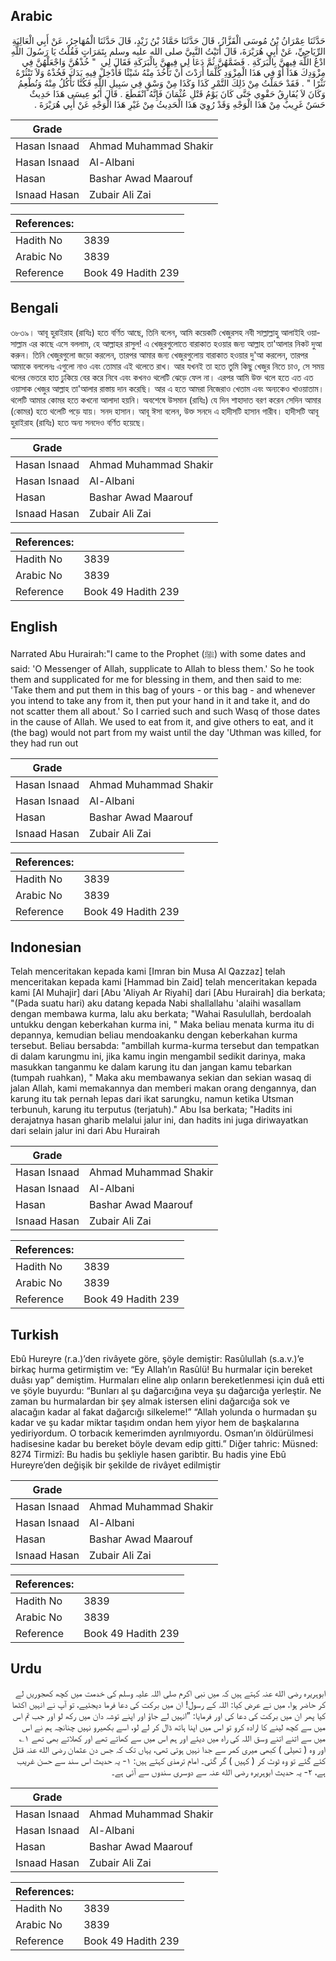 ## Arabic


<div dir="rtl" lang="ar" style={{fontSize:'larger',backgroundColor:'#f8f9fa',padding:20}}>
حَدَّثَنَا عِمْرَانُ بْنُ مُوسَى الْقَزَّازُ، قَالَ حَدَّثَنَا حَمَّادُ بْنُ زَيْدٍ، قَالَ حَدَّثَنَا الْمُهَاجِرُ، عَنْ أَبِي الْعَالِيَةِ الرِّيَاحِيِّ، عَنْ أَبِي هُرَيْرَةَ، قَالَ أَتَيْتُ النَّبِيَّ صلى الله عليه وسلم بِتَمَرَاتٍ فَقُلْتُ يَا رَسُولَ اللَّهِ ادْعُ اللَّهَ فِيهِنَّ بِالْبَرَكَةِ ‏.‏ فَضَمَّهُنَّ ثُمَّ دَعَا لِي فِيهِنَّ بِالْبَرَكَةِ فَقَالَ لِي ‏ "‏ خُذْهُنَّ وَاجْعَلْهُنَّ فِي مِزْوَدِكَ هَذَا أَوْ فِي هَذَا الْمِزْوَدِ كُلَّمَا أَرَدْتَ أَنْ تَأْخُذَ مِنْهُ شَيْئًا فَأَدْخِلْ فِيهِ يَدَكَ فَخُذْهُ وَلاَ تَنْثُرْهُ نَثْرًا ‏"‏ ‏.‏ فَقَدْ حَمَلْتُ مِنْ ذَلِكَ التَّمْرِ كَذَا وَكَذَا مِنْ وَسْقٍ فِي سَبِيلِ اللَّهِ فَكُنَّا نَأْكُلُ مِنْهُ وَنُطْعِمُ وَكَانَ لاَ يُفَارِقُ حَقْوِي حَتَّى كَانَ يَوْمُ قَتْلِ عُثْمَانَ فَإِنَّهُ انْقَطَعَ ‏.‏ قَالَ أَبُو عِيسَى هَذَا حَدِيثٌ حَسَنٌ غَرِيبٌ مِنْ هَذَا الْوَجْهِ وَقَدْ رُوِيَ هَذَا الْحَدِيثُ مِنْ غَيْرِ هَذَا الْوَجْهِ عَنْ أَبِي هُرَيْرَةَ ‏.‏
</div>
<div style={{backgroundColor:'#f8f9fa',padding:20, marginBottom: 10}}><table> <thead> <tr> <th>Grade</th> <th></th> </tr> </thead> <tbody> <tr><td>Hasan Isnaad</td><td>Ahmad Muhammad Shakir</td></tr><tr><td>Hasan Isnaad</td><td>Al-Albani</td></tr><tr><td>Hasan</td><td>Bashar Awad Maarouf</td></tr><tr><td>Isnaad Hasan</td><td>Zubair Ali Zai</td></tr></tbody></table><table> <thead> <tr> <th>References:</th> <th></th> </tr> </thead> <tbody><tr><td>Hadith No</td><td>3839</td></tr><tr><td>Arabic No</td><td>3839</td></tr><tr><td>Reference</td><td>Book 49 Hadith 239</td></tr></tbody></table></div>

## Bengali


<div dir="ltr" lang="bn" style={{fontSize:'larger',backgroundColor:'#f8f9fa',padding:20}}>
৩৮৩৯। আবূ হুরাইরাহ (রাযিঃ) হতে বর্ণিত আছে, তিনি বলেন, আমি কয়েকটি খেজুরসহ নবী সাল্লাল্লাহু আলাইহি ওয়াসাল্লাম এর কাছে এসে বললাম, হে আল্লাহর রাসুল! এ খেজুরগুলোতে বারাকাত হওয়ার জন্য আল্লাহ তা'আলার নিকট দুআ করুন। তিনি খেজুরগুলো জড়ো করলেন, তারপর আমার জন্য খেজুরগুলোয় বারাকাত হওয়ার দু'আ করলেন, তারপর আমাকে বললেনঃ এগুলো নাও এবং তোমার এই থলেতে রাখ। আর যখনই তা হতে তুমি কিছু খেজুর নিতে চাও, সে সময় থলের ভেতরে হাত ঢুকিয়ে বের করে নিবে এবং কখনও থলেটি ঝেড়ে ফেল না। এরপর আমি উক্ত থলে হতে এত এত ওয়াসাক খেজুর আল্লাহ তা'আলার রাস্তায় দান করেছি। আর এ হতে আমরা নিজেরাও খেতাম এবং অন্যকেও খাওয়াতাম। থলেটি আমার কোমর হতে কখনো আলাদা হয়নি। অবশেষে উসমান (রাযিঃ) যে দিন শাহাদাত বরণ করেন সেদিন আমার (কোমর) হতে থলেটি পড়ে যায়। সনদ হাসান। আবূ ঈসা বলেন, উক্ত সনদে এ হাদীসটি হাসান গারীব। হাদীসটি আবূ হুরাইরাহ (রাযিঃ) হতে অন্য সনদেও বর্ণিত হয়েছে।
</div>
<div style={{backgroundColor:'#f8f9fa',padding:20, marginBottom: 10}}><table> <thead> <tr> <th>Grade</th> <th></th> </tr> </thead> <tbody> <tr><td>Hasan Isnaad</td><td>Ahmad Muhammad Shakir</td></tr><tr><td>Hasan Isnaad</td><td>Al-Albani</td></tr><tr><td>Hasan</td><td>Bashar Awad Maarouf</td></tr><tr><td>Isnaad Hasan</td><td>Zubair Ali Zai</td></tr></tbody></table><table> <thead> <tr> <th>References:</th> <th></th> </tr> </thead> <tbody><tr><td>Hadith No</td><td>3839</td></tr><tr><td>Arabic No</td><td>3839</td></tr><tr><td>Reference</td><td>Book 49 Hadith 239</td></tr></tbody></table></div>

## English


<div dir="ltr" lang="en" style={{fontSize:'larger',backgroundColor:'#f8f9fa',padding:20}}>
Narrated Abu Hurairah:"I came to the Prophet (ﷺ) with some dates and said: 'O Messenger of Allah, supplicate to Allah to bless them.' So he took them and supplicated for me for blessing in them, and then said to me: 'Take them and put them in this bag of yours - or this bag - and whenever you intend to take any from it, then put your hand in it and take it, and do not scatter them all about.' So I carried such and such Wasq of those dates in the cause of Allah. We used to eat from it, and give others to eat, and it (the bag) would not part from my waist until the day 'Uthman was killed, for they had run out
</div>
<div style={{backgroundColor:'#f8f9fa',padding:20, marginBottom: 10}}><table> <thead> <tr> <th>Grade</th> <th></th> </tr> </thead> <tbody> <tr><td>Hasan Isnaad</td><td>Ahmad Muhammad Shakir</td></tr><tr><td>Hasan Isnaad</td><td>Al-Albani</td></tr><tr><td>Hasan</td><td>Bashar Awad Maarouf</td></tr><tr><td>Isnaad Hasan</td><td>Zubair Ali Zai</td></tr></tbody></table><table> <thead> <tr> <th>References:</th> <th></th> </tr> </thead> <tbody><tr><td>Hadith No</td><td>3839</td></tr><tr><td>Arabic No</td><td>3839</td></tr><tr><td>Reference</td><td>Book 49 Hadith 239</td></tr></tbody></table></div>

## Indonesian


<div dir="ltr" lang="id" style={{fontSize:'larger',backgroundColor:'#f8f9fa',padding:20}}>
Telah menceritakan kepada kami [Imran bin Musa Al Qazzaz] telah menceritakan kepada kami [Hammad bin Zaid] telah menceritakan kepada kami [Al Muhajir] dari [Abu 'Aliyah Ar Riyahi] dari [Abu Hurairah] dia berkata; "(Pada suatu hari) aku datang kepada Nabi shallallahu 'alaihi wasallam dengan membawa kurma, lalu aku berkata; "Wahai Rasulullah, berdoalah untukku dengan keberkahan kurma ini, " Maka beliau menata kurma itu di depannya, kemudian beliau mendoakanku dengan keberkahan kurma tersebut. Beliau bersabda: "ambillah kurma-kurma tersebut dan tempatkan di dalam karungmu ini, jika kamu ingin mengambil sedikit darinya, maka masukkan tanganmu ke dalam karung itu dan jangan kamu tebarkan (tumpah ruahkan), " Maka aku membawanya sekian dan sekian wasaq di jalan Allah, kami memakannya dan memberi makan orang dengannya, dan karung itu tak pernah lepas dari ikat sarungku, namun ketika Utsman terbunuh, karung itu terputus (terjatuh)." Abu Isa berkata; "Hadits ini derajatnya hasan gharib melalui jalur ini, dan hadits ini juga diriwayatkan dari selain jalur ini dari Abu Hurairah
</div>
<div style={{backgroundColor:'#f8f9fa',padding:20, marginBottom: 10}}><table> <thead> <tr> <th>Grade</th> <th></th> </tr> </thead> <tbody> <tr><td>Hasan Isnaad</td><td>Ahmad Muhammad Shakir</td></tr><tr><td>Hasan Isnaad</td><td>Al-Albani</td></tr><tr><td>Hasan</td><td>Bashar Awad Maarouf</td></tr><tr><td>Isnaad Hasan</td><td>Zubair Ali Zai</td></tr></tbody></table><table> <thead> <tr> <th>References:</th> <th></th> </tr> </thead> <tbody><tr><td>Hadith No</td><td>3839</td></tr><tr><td>Arabic No</td><td>3839</td></tr><tr><td>Reference</td><td>Book 49 Hadith 239</td></tr></tbody></table></div>

## Turkish


<div dir="ltr" lang="tr" style={{fontSize:'larger',backgroundColor:'#f8f9fa',padding:20}}>
Ebû Hureyre (r.a.)’den rivâyete göre, şöyle demiştir: Rasûlullah (s.a.v.)’e birkaç hurma getirmiştim ve: “Ey Allah’ın Rasûlü! Bu hurmalar için bereket duâsı yap” demiştim. Hurmaları eline alıp onların bereketlenmesi için duâ etti ve şöyle buyurdu: “Bunları al şu dağarcığına veya şu dağarcığa yerleştir. Ne zaman bu hurmalardan bir şey almak istersen elini dağarcığa sok ve alacağın kadar al fakat dağarcığı silkeleme!” “Allah yolunda o hurmadan şu kadar ve şu kadar miktar taşıdım ondan hem yiyor hem de başkalarına yediriyordum. O torbacık kemerimden ayrılmıyordu. Osman’ın öldürülmesi hadisesine kadar bu bereket böyle devam edip gitti.” Diğer tahric: Müsned: 8274 Tirmizî: Bu hadis bu şekliyle hasen garibtir. Bu hadis yine Ebû Hureyre’den değişik bir şekilde de rivâyet edilmiştir
</div>
<div style={{backgroundColor:'#f8f9fa',padding:20, marginBottom: 10}}><table> <thead> <tr> <th>Grade</th> <th></th> </tr> </thead> <tbody> <tr><td>Hasan Isnaad</td><td>Ahmad Muhammad Shakir</td></tr><tr><td>Hasan Isnaad</td><td>Al-Albani</td></tr><tr><td>Hasan</td><td>Bashar Awad Maarouf</td></tr><tr><td>Isnaad Hasan</td><td>Zubair Ali Zai</td></tr></tbody></table><table> <thead> <tr> <th>References:</th> <th></th> </tr> </thead> <tbody><tr><td>Hadith No</td><td>3839</td></tr><tr><td>Arabic No</td><td>3839</td></tr><tr><td>Reference</td><td>Book 49 Hadith 239</td></tr></tbody></table></div>

## Urdu


<div dir="rtl" lang="ur" style={{fontSize:'larger',backgroundColor:'#f8f9fa',padding:20}}>
ابوہریرہ رضی الله عنہ کہتے ہیں کہ میں نبی اکرم صلی اللہ علیہ وسلم کی خدمت میں کچھ کھجوریں لے کر حاضر ہوا، میں نے عرض کیا: اللہ کے رسول! ان میں برکت کی دعا فرما دیجئیے، تو آپ نے انہیں اکٹھا کیا پھر ان میں برکت کی دعا کی اور فرمایا: ”انہیں لے جاؤ اور اپنے توشہ دان میں رکھ لو اور جب تم اس میں سے کچھ لینے کا ارادہ کرو تو اس میں اپنا ہاتھ ڈال کر لے لو، اسے بکھیرو نہیں چنانچہ ہم نے اس میں سے اتنے اتنے وسق اللہ کی راہ میں دیئے اور ہم اس میں سے کھاتے تھے اور کھلاتے بھی تھے ۱؎ اور وہ ( تھیلی ) کبھی میری کمر سے جدا نہیں ہوتی تھی، یہاں تک کہ جس دن عثمان رضی الله عنہ قتل کئے گئے تو وہ ٹوٹ کر ( کہیں ) گر گئی۔ امام ترمذی کہتے ہیں: ۱- یہ حدیث اس سند سے حسن غریب ہے، ۲- یہ حدیث ابوہریرہ رضی الله عنہ سے دوسری سندوں سے آئی ہے۔
</div>
<div style={{backgroundColor:'#f8f9fa',padding:20, marginBottom: 10}}><table> <thead> <tr> <th>Grade</th> <th></th> </tr> </thead> <tbody> <tr><td>Hasan Isnaad</td><td>Ahmad Muhammad Shakir</td></tr><tr><td>Hasan Isnaad</td><td>Al-Albani</td></tr><tr><td>Hasan</td><td>Bashar Awad Maarouf</td></tr><tr><td>Isnaad Hasan</td><td>Zubair Ali Zai</td></tr></tbody></table><table> <thead> <tr> <th>References:</th> <th></th> </tr> </thead> <tbody><tr><td>Hadith No</td><td>3839</td></tr><tr><td>Arabic No</td><td>3839</td></tr><tr><td>Reference</td><td>Book 49 Hadith 239</td></tr></tbody></table></div>